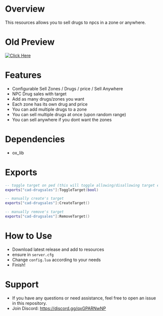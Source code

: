 # Overview
This resources allows you to sell drugs to npcs in a zone or anywhere.

# Old Preview

[![Click Here](https://user-images.githubusercontent.com/72443203/169163591-d4956c2d-436d-4a42-8c75-71398fc2c273.png)](https://www.youtube.com/watch?v=0EmvAfaEDzE)

# Features

- Configurable Sell Zones / Drugs / price / Sell Anywhere
- NPC Drug sales with target
- Add as many drugs/zones you want
- Each zone has its own drug and price
- You can add multiple drugs to a zone
- You can sell multiple drugs at once (upon random range)
- You can sell anywhere if you dont want the zones

# Dependencies

- ox_lib

# Exports

```lua
-- toggle target on ped (this will toggle allowing/disallowing target even if inside zone)
exports["cad-drugsales"]:ToggleTarget(bool)

-- manually create's target
exports["cad-drugsales"]:CreateTarget()

-- manually remove's target
exports["cad-drugsales"]:RemoveTarget()
```

# How to Use

- Download latest release and add to resources
- ensure in `server.cfg`
- Change `config.lua` according to your needs
- Finish!

# Support
- If you have any questions or need assistance, feel free to open an issue in this repository.
- Join Discord: https://discord.gg/qxGPARNwNP
